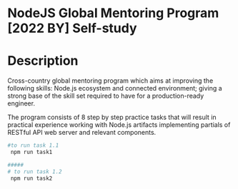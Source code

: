 # NodeJS Global Mentoring Program [2022 BY] Self-study

# Description
Cross-country global mentoring program which aims at improving the following skills: Node.js ecosystem and connected environment; giving a strong base of the skill set required to have for a production-ready engineer.

The program consists of 8 step by step practice tasks that will result in practical experience working with Node.js artifacts implementing partials of RESTful API web server and relevant components.


```bash
#to run task 1.1
 npm run task1

##### 
# to run task 1.2
 npm run task2
```


